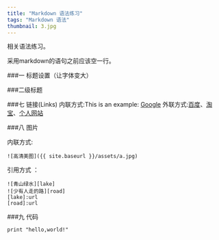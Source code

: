 ```yaml
---
title: "Markdown 语法练习"
tags: "Markdown 语法"
thumbnail: 3.jpg
---
```

相关语法练习。
<!--more-->
采用markdown的语句之前应该空一行。

###一 标题设置（让字体变大）

###二级标题

###七 链接(Links)
内联方式:This is an example: [Google](http://www.google.com)
外联方式:[百度][1]、[淘宝][2]、[个人网站][3]

[1]: http://www.baidu.com "百度"
[2]: http://www.taobao.com "淘宝"
[3]: http://www.kugaogao.com "风轻扬"

###八 图片

内联方式: 

	![高清美图]({{ site.baseurl }}/assets/a.jpg)

引用方式 ：

	![青山绿水][lake]
	![少有人走的路][road]
	[lake]:url
	[road]:url

###九 代码  

`print "hello,world!"`